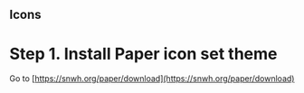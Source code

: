 Icons
-----

# Step 1. Install Paper icon set theme
Go to [https://snwh.org/paper/download](https://snwh.org/paper/download)

